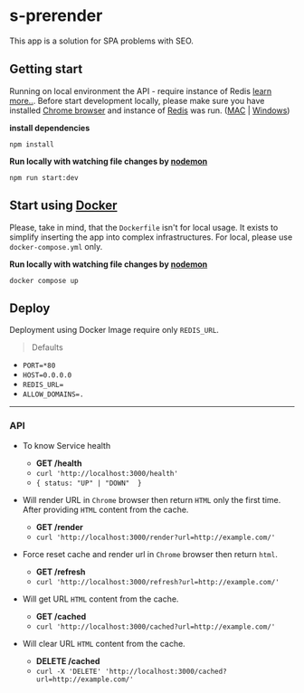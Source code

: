 
# s-prerender
This app is a solution for SPA problems with SEO.


## Getting start
Running on local environment the API - require instance of Redis [learn more..](https://redis.io/docs/getting-started/).
Before start development locally, please make sure you have installed [Chrome browser](https://www.google.com/chrome/) and instance of [Redis](https://redis.io/) was run. ([MAC](https://tableplus.com/blog/2018/10/how-to-start-stop-restart-redis.html) | [Windows](https://riptutorial.com/redis/example/29962/installing-and-running-redis-server-on-windows))

**install dependencies**

`npm install`

**Run locally with watching file changes by [nodemon](https://www.npmjs.com/package/nodemon)**

`npm run start:dev`


## Start using [Docker](https://www.docker.com/)
Please, take in mind, that the `Dockerfile` isn't for local usage. It exists to simplify inserting the app into complex infrastructures.
For local, please use `docker-compose.yml` only.

**Run locally with watching file changes by [nodemon](https://www.npmjs.com/package/nodemon)**

`docker compose up`


## Deploy
Deployment using Docker Image require only `REDIS_URL`.

> Defaults
- `PORT=*80`
- `HOST=0.0.0.0`
- `REDIS_URL=`
- `ALLOW_DOMAINS=.`

---
### API
- To know Service health
  - **GET /health**
  - `curl 'http://localhost:3000/health'`
  - `{ status: "UP" | "DOWN"  }`

- Will render URL in `Chrome` browser then return `HTML` only the first time. After providing `HTML` content from the cache.
  - **GET /render**
  - `curl 'http://localhost:3000/render?url=http://example.com/'`

- Force reset cache and render url in `Chrome` browser then return `html`.
  - **GET /refresh**
  - `curl 'http://localhost:3000/refresh?url=http://example.com/'`

- Will get URL `HTML` content from the cache.
  - **GET /cached**
  - `curl 'http://localhost:3000/cached?url=http://example.com/'`

- Will clear URL `HTML` content from the cache.
  - **DELETE /cached**
  - `curl -X 'DELETE' 'http://localhost:3000/cached?url=http://example.com/'`

